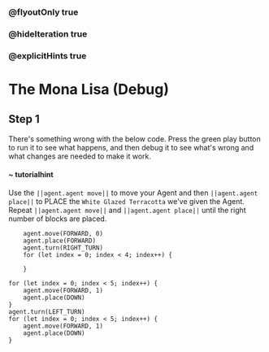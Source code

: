 ### @flyoutOnly true
### @hideIteration true
### @explicitHints true

# The Mona Lisa (Debug)

## Step 1
There's something wrong with the below code. Press the green play button to run it to see what happens, and then debug it to see what's wrong and what changes are needed to make it work.

#### ~ tutorialhint 
Use the ``||agent.agent move||`` to move your Agent and then ``||agent.agent place||`` to PLACE the `White Glazed Terracotta` we've given the Agent. Repeat ``||agent.agent move||`` and ``||agent.agent place||`` until the right number of blocks are placed.

```ghost
    agent.move(FORWARD, 0)
    agent.place(FORWARD)
    agent.turn(RIGHT_TURN)
    for (let index = 0; index < 4; index++) {
    	
    }
```
```template
for (let index = 0; index < 5; index++) {
    agent.move(FORWARD, 1)
    agent.place(DOWN)
}
agent.turn(LEFT_TURN)
for (let index = 0; index < 5; index++) {
    agent.move(FORWARD, 1)
    agent.place(DOWN)    	
}
```
```package
```
